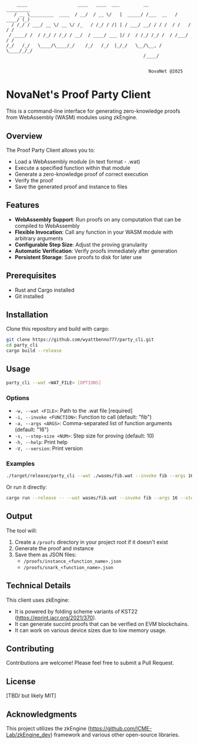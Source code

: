 # 
```
    ____                   ____   ____  ___         __           _________ 
   / __ \_________  ____  / __/  / __ \/   |  _____/ /___  __   / ____/ (_)
  / /_/ / ___/ __ \/ __ \/ /_   / /_/ / /| | / ___/ __/ / / /  / /   / / / 
 / ____/ /  / /_/ / /_/ / __/  / ____/ ___ |/ /  / /_/ /_/ /  / /___/ / /  
/_/   /_/   \____/\____/_/    /_/   /_/  |_/_/   \__/\__, /   \____/_/_/   
                                                    /____/                 
                                                                         
                                                                         
                                                      NovaNet @2025
```

# NovaNet's Proof Party Client

This is a command-line interface for generating zero-knowledge proofs from WebAssembly (WASM) modules using zkEngine. 

## Overview

The Proof Party Client allows you to:
- Load a WebAssembly module (in text format - .wat)
- Execute a specified function within that module
- Generate a zero-knowledge proof of correct execution
- Verify the proof
- Save the generated proof and instance to files

## Features

- **WebAssembly Support**: Run proofs on any computation that can be compiled to WebAssembly
- **Flexible Invocation**: Call any function in your WASM module with arbitrary arguments
- **Configurable Step Size**: Adjust the proving granularity
- **Automatic Verification**: Verify proofs immediately after generation
- **Persistent Storage**: Save proofs to disk for later use

## Prerequisites

- Rust and Cargo installed
- Git installed

## Installation

Clone this repository and build with cargo:

```bash
git clone https://github.com/wyattbenno777/party_cli.git
cd party_cli
cargo build --release
```

## Usage

```bash
party_cli --wat <WAT_FILE> [OPTIONS]
```

### Options

- `-w, --wat <FILE>`: Path to the .wat file [required]
- `-i, --invoke <FUNCTION>`: Function to call (default: "fib")
- `-a, --args <ARGS>`: Comma-separated list of function arguments (default: "16")
- `-s, --step-size <NUM>`: Step size for proving (default: 10)
- `-h, --help`: Print help
- `-V, --version`: Print version

### Examples

```bash
./target/release/party_cli --wat ./wasms/fib.wat --invoke fib --args 16 --step-size 10
```

Or run it directly:

```bash
cargo run --release -- --wat wasms/fib.wat --invoke fib --args 16 --step-size 10
```

## Output

The tool will:
1. Create a `/proofs` directory in your project root if it doesn't exist
2. Generate the proof and instance
3. Save them as JSON files:
   - `/proofs/instance_<function_name>.json`
   - `/proofs/snark_<function_name>.json`

## Technical Details

This client uses zkEngine:
- It is powered by folding scheme variants of KST22 (https://eprint.iacr.org/2021/370).
- It can generate succint proofs that can be verified on EVM blockchains.
- It can work on various device sizes due to low memory usage.

## Contributing

Contributions are welcome! Please feel free to submit a Pull Request.

## License

[TBD/ but likely MIT]

## Acknowledgments

This project utilizes the zkEngine (https://github.com/ICME-Lab/zkEngine_dev) framework and various other open-source libraries. 
